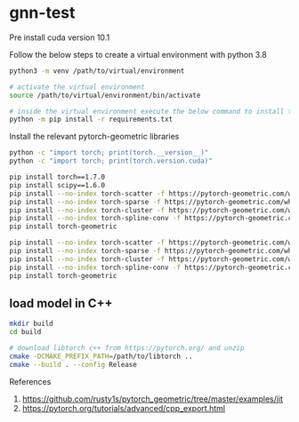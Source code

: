 # gnn-test

Pre install cuda version 10.1

Follow the below steps to create a virtual environment with python 3.8


```bash
python3 -m venv /path/to/virtual/environment

# activate the virtual environment
source /path/to/virtual/environment/bin/activate

# inside the virtual environment execute the below command to install the required packages
python -m pip install -r requirements.txt
```

Install the relevant pytorch-geometric libraries
```bash
python -c "import torch; print(torch.__version__)"
python -c "import torch; print(torch.version.cuda)"

pip install torch==1.7.0
pip install scipy==1.6.0
pip install --no-index torch-scatter -f https://pytorch-geometric.com/whl/torch-${TORCH}+${CUDA}.html
pip install --no-index torch-sparse -f https://pytorch-geometric.com/whl/torch-${TORCH}+${CUDA}.html
pip install --no-index torch-cluster -f https://pytorch-geometric.com/whl/torch-${TORCH}+${CUDA}.html
pip install --no-index torch-spline-conv -f https://pytorch-geometric.com/whl/torch-${TORCH}+${CUDA}.html
pip install torch-geometric

pip install --no-index torch-scatter -f https://pytorch-geometric.com/whl/torch-1.7.0+cu102.html
pip install --no-index torch-sparse -f https://pytorch-geometric.com/whl/torch-1.7.0+cu102.html
pip install --no-index torch-cluster -f https://pytorch-geometric.com/whl/torch-1.7.0+cu102.html
pip install --no-index torch-spline-conv -f https://pytorch-geometric.com/whl/torch-1.7.0+cu102.html
pip install torch-geometric
```

## load model in C++

```bash
mkdir build
cd build

# download libtorch c++ from https://pytorch.org/ and unzip
cmake -DCMAKE_PREFIX_PATH=/path/to/libtorch ..
cmake --build . --config Release
```

References
1. https://github.com/rusty1s/pytorch_geometric/tree/master/examples/jit
2. https://pytorch.org/tutorials/advanced/cpp_export.html
